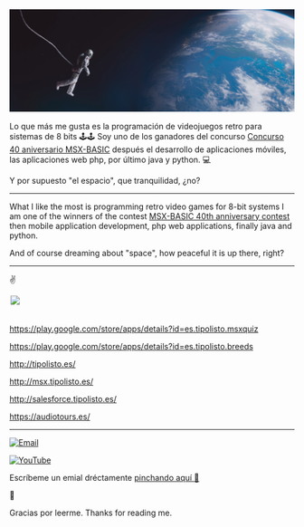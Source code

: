 <img src="space.PNG" />

Lo que más me gusta es la programación de videojuegos retro para sistemas de 8 bits 🕹️🕹️
Soy uno de los ganadores del concurso <a href="https://www.msxblog.es/concurso-40-aniversario-msx-basic-leo-must-live/">Concurso 40 aniversario MSX-BASIC</a>
después el desarrollo de aplicaciones móviles, las aplicaciones web php, por último java y python. :computer:

Y por supuesto "el espacio", que tranquilidad, ¿no? 

<hr>

What I like the most is programming retro video games for 8-bit systems
I am one of the winners of the contest <a href="https://www.msxblog.es/concurso-40-aniversario-msx-basic-leo-must-live/">MSX-BASIC 40th anniversary contest</a>
then mobile application development, php web applications, finally java and python.

And of course dreaming about "space", how peaceful it is up there, right?

<hr>

:v: 
<div style="width: 500px;margin-left: auto;margin-right: auto;"><img src="taza.png"  height="200px"/></div><br>

https://play.google.com/store/apps/details?id=es.tipolisto.msxquiz

https://play.google.com/store/apps/details?id=es.tipolisto.breeds

http://tipolisto.es/

http://msx.tipolisto.es/

http://salesforce.tipolisto.es/

https://audiotours.es/

<hr>




[![Email](https://img.shields.io/badge/kikemadrigal@hotmail.com-my_personal_email-D14836?style=for-the-badge&logo=gmail&logoColor=white&labelColor=101010)](mailto:kikemadrigal@hotmail)

[![YouTube](https://img.shields.io/badge/YouTube-Kike_Madrigal-FF0000?style=for-the-badge&logo=youtube&logoColor=white&labelColor=101010)](https://youtube.com/KLEO_UejznDAY-vcU7lNRw)

Escríbeme un emial dréctamente <a href="https://tipolisto.es/about.php?web=github.com/kikemadrigal">pinchando aquí :email:</a>


 👋
 
Gracias por leerme.
Thanks for reading me.
